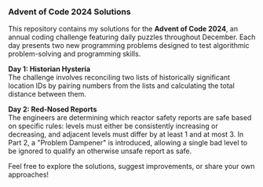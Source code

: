 ### Advent of Code 2024 Solutions

This repository contains my solutions for the **Advent of Code 2024**, an annual coding challenge featuring daily puzzles throughout December. Each day presents two new programming problems designed to test algorithmic problem-solving and programming skills.

**Day 1: Historian Hysteria**  
The challenge involves reconciling two lists of historically significant location IDs by pairing numbers from the lists and calculating the total distance between them.

**Day 2: Red-Nosed Reports**  
The engineers are determining which reactor safety reports are safe based on specific rules: levels must either be consistently increasing or decreasing, and adjacent levels must differ by at least 1 and at most 3. In Part 2, a "Problem Dampener" is introduced, allowing a single bad level to be ignored to qualify an otherwise unsafe report as safe.

Feel free to explore the solutions, suggest improvements, or share your own approaches!
